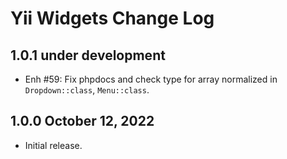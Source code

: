 # Yii Widgets Change Log

## 1.0.1 under development

- Enh #59: Fix phpdocs and check type for array normalized in `Dropdown::class`, `Menu::class`.

## 1.0.0 October 12, 2022

- Initial release.
